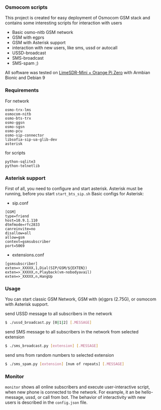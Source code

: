 ### Osmocom scripts

 This project is created for easy deployment of Osmocom GSM stack and contains some interesting scripts for interaction with users 

  - Basic osmo-nitb GSM network
  - GSM with egprs
  - GSM with Asterisk support
  - interaction with new users, like sms, ussd or autocall
  - USSD-broadcast
  - SMS-broadcast
  - SMS-spam ;)

All software was tested on [LimeSDR-Mini + Orange Pi Zero](https://codeby.net/threads/miniatjurnaja-sotovaja-stancija-na-baze-limesdr-mini-i-orange-pi-zero.66747/) with Armbian Bionic and Debian 9

### Requirements
For network
```
osmo-trx-lms
osmocom-nitb
osmo-bts-trx
osmo-ggsn
osmo-sgsn
osmo-pcu
osmo-sip-connector
libsofia-sip-ua-glib-dev
asterisk
```
for scripts
```
python-sqlite3
python-telnetlib
```
### Asterisk support
First of all, you need to configure and start asterisk. Asterisk must be running, before you start ```start_bts_sip.sh```
Basic configs for Asterisk:
- sip.conf
```
[GSM]
type=friend
host=10.9.1.110
dtmfmode=rfc2833
canreinvite=no
disallow=all
allow=gsm
context=gsmsubscriber
port=5069
```
- extensions.conf
```
[gsmsubscriber]
exten=>_XXXXX,1,Dial(SIP/GSM/${EXTEN})
exten=>_XXXXX,n,Playback(vm-nobodyavail)
exten=>_XXXXX,n,HangUp
```

### Usage
You can start classic GSM Network, GSM with (e)gprs (2.75G), or osmocom with Asterisk support.

send USSD message to all subscribers in the network
```sh
$ ./ussd_broadcast.py [0|1|2] [.MESSAGE]
```
send SMS message to all subscribers in the network from selected extension
```sh
$ ./sms_broadcast.py [extension] [.MESSAGE]
```
send sms from random numbers to selected extension
```sh
$ ./sms_spam.py [extension] [num of repeats] [.MESSAGE]
```
### Monitor
```monitor``` shows all online subscribers and execute user-interactive script, when new phone is connected to the network. For example, it an be hello-message, ussd, or call from bot. The behavior of interactivity with new users is described in the ```config.json``` file.



